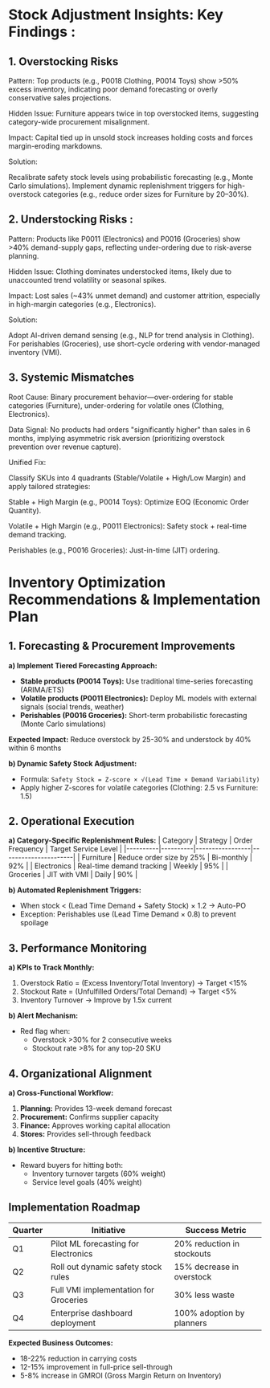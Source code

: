 # Stock Adjustment Insights: Key Findings :


## 1. Overstocking Risks 

Pattern: Top products (e.g., P0018 Clothing, P0014 Toys) show >50% excess inventory, indicating poor demand forecasting or overly conservative sales projections.

Hidden Issue: Furniture appears twice in top overstocked items, suggesting category-wide procurement misalignment.

Impact: Capital tied up in unsold stock increases holding costs and forces margin-eroding markdowns.

Solution:

Recalibrate safety stock levels using probabilistic forecasting (e.g., Monte Carlo simulations).
Implement dynamic replenishment triggers for high-overstock categories (e.g., reduce order sizes for Furniture by 20–30%).


## 2. Understocking Risks :

Pattern: Products like P0011 (Electronics) and P0016 (Groceries) show >40% demand-supply gaps, reflecting under-ordering due to risk-averse planning.

Hidden Issue: Clothing dominates understocked items, likely due to unaccounted trend volatility or seasonal spikes.

Impact: Lost sales (~43% unmet demand) and customer attrition, especially in high-margin categories (e.g., Electronics).

Solution:

Adopt AI-driven demand sensing (e.g., NLP for trend analysis in Clothing).
For perishables (Groceries), use short-cycle ordering with vendor-managed inventory (VMI).


## 3. Systemic Mismatches 

Root Cause: Binary procurement behavior—over-ordering for stable categories (Furniture), under-ordering for volatile ones (Clothing, Electronics).

Data Signal: No products had orders "significantly higher" than sales in 6 months, implying asymmetric risk aversion (prioritizing overstock prevention over revenue capture).

Unified Fix:

Classify SKUs into 4 quadrants (Stable/Volatile + High/Low Margin) and apply tailored strategies:

Stable + High Margin (e.g., P0014 Toys): Optimize EOQ (Economic Order Quantity).

Volatile + High Margin (e.g., P0011 Electronics): Safety stock + real-time demand tracking.

Perishables (e.g., P0016 Groceries): Just-in-time (JIT) ordering.






# Inventory Optimization Recommendations & Implementation Plan

## 1. Forecasting & Procurement Improvements
**a) Implement Tiered Forecasting Approach:**
- **Stable products (P0014 Toys):** Use traditional time-series forecasting (ARIMA/ETS)
- **Volatile products (P0011 Electronics):** Deploy ML models with external signals (social trends, weather)
- **Perishables (P0016 Groceries):** Short-term probabilistic forecasting (Monte Carlo simulations)

**Expected Impact:** Reduce overstock by 25-30% and understock by 40% within 6 months

**b) Dynamic Safety Stock Adjustment:**
- Formula: `Safety Stock = Z-score × √(Lead Time × Demand Variability)`
- Apply higher Z-scores for volatile categories (Clothing: 2.5 vs Furniture: 1.5)

## **2. Operational Execution**
**a) Category-Specific Replenishment Rules:**
| Category | Strategy | Order Frequency | Target Service Level |
|----------|----------|-----------------|----------------------|
| Furniture | Reduce order size by 25% | Bi-monthly | 92% |
| Electronics | Real-time demand tracking | Weekly | 95% |
| Groceries | JIT with VMI | Daily | 90% |

**b) Automated Replenishment Triggers:**
- When stock < (Lead Time Demand + Safety Stock) × 1.2 → Auto-PO
- Exception: Perishables use (Lead Time Demand × 0.8) to prevent spoilage

## **3. Performance Monitoring**
**a) KPIs to Track Monthly:**
1. Overstock Ratio = (Excess Inventory/Total Inventory) → Target <15%
2. Stockout Rate = (Unfulfilled Orders/Total Demand) → Target <5%
3. Inventory Turnover → Improve by 1.5x current

**b) Alert Mechanism:**
- Red flag when:
  - Overstock >30% for 2 consecutive weeks
  - Stockout rate >8% for any top-20 SKU

## **4. Organizational Alignment**
**a) Cross-Functional Workflow:**
1. **Planning:** Provides 13-week demand forecast
2. **Procurement:** Confirms supplier capacity
3. **Finance:** Approves working capital allocation
4. **Stores:** Provides sell-through feedback

**b) Incentive Structure:**
- Reward buyers for hitting both:
  - Inventory turnover targets (60% weight)
  - Service level goals (40% weight)

## **Implementation Roadmap**
| Quarter | Initiative | Success Metric |
|---------|------------|----------------|
| Q1 | Pilot ML forecasting for Electronics | 20% reduction in stockouts |
| Q2 | Roll out dynamic safety stock rules | 15% decrease in overstock |
| Q3 | Full VMI implementation for Groceries | 30% less waste |
| Q4 | Enterprise dashboard deployment | 100% adoption by planners |

**Expected Business Outcomes:**
- 18-22% reduction in carrying costs
- 12-15% improvement in full-price sell-through
- 5-8% increase in GMROI (Gross Margin Return on Inventory)

